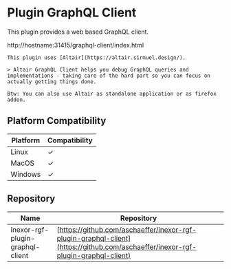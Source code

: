 # Plugin GraphQL Client

This plugin provides a web based GraphQL client.

http://hostname:31415/graphql-client/index.html

```admonish tip "Altair"
This plugin uses [Altair](https://altair.sirmuel.design/).

> Altair GraphQL Client helps you debug GraphQL queries and implementations - taking care of the hard part so you can focus on actually getting things done.

Btw: You can also use Altair as standalone application or as firefox addon.
```

## Platform Compatibility

| Platform | Compatibility |
|----------|---------------|
| Linux    | ✓             |
| MacOS    | ✓             |
| Windows  | ✓             |

## Repository

| Name                             | Repository                                                                                                                       |
|----------------------------------|----------------------------------------------------------------------------------------------------------------------------------|
| inexor-rgf-plugin-graphql-client | [https://github.com/aschaeffer/inexor-rgf-plugin-graphql-client](https://github.com/aschaeffer/inexor-rgf-plugin-graphql-client) |
